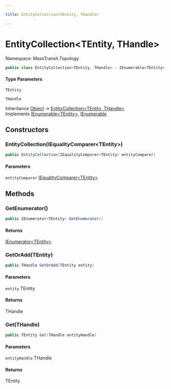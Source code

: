 ```yaml
---

title: EntityCollection<TEntity, THandle>

---
```


# EntityCollection\<TEntity, THandle\>

Namespace: MassTransit.Topology

```csharp
public class EntityCollection<TEntity, THandle> : IEnumerable<TEntity>, IEnumerable
```

#### Type Parameters

`TEntity`<br/>

`THandle`<br/>

Inheritance [Object](https://learn.microsoft.com/en-us/dotnet/api/system.object) → [EntityCollection\<TEntity, THandle\>](../masstransit-topology/entitycollection-2)<br/>
Implements [IEnumerable\<TEntity\>](https://learn.microsoft.com/en-us/dotnet/api/system.collections.generic.ienumerable-1), [IEnumerable](https://learn.microsoft.com/en-us/dotnet/api/system.collections.ienumerable)

## Constructors

### **EntityCollection(IEqualityComparer\<TEntity\>)**

```csharp
public EntityCollection(IEqualityComparer<TEntity> entityComparer)
```

#### Parameters

`entityComparer` [IEqualityComparer\<TEntity\>](https://learn.microsoft.com/en-us/dotnet/api/system.collections.generic.iequalitycomparer-1)<br/>

## Methods

### **GetEnumerator()**

```csharp
public IEnumerator<TEntity> GetEnumerator()
```

#### Returns

[IEnumerator\<TEntity\>](https://learn.microsoft.com/en-us/dotnet/api/system.collections.generic.ienumerator-1)<br/>

### **GetOrAdd(TEntity)**

```csharp
public THandle GetOrAdd(TEntity entity)
```

#### Parameters

`entity` TEntity<br/>

#### Returns

THandle<br/>

### **Get(THandle)**

```csharp
public TEntity Get(THandle entityHandle)
```

#### Parameters

`entityHandle` THandle<br/>

#### Returns

TEntity<br/>
